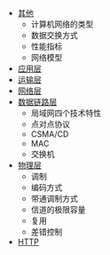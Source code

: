 * [其他](others.md)
    - 计算机网络的类型
    - 数据交换方式
    - 性能指标
    - 网络模型
* [应用层](application.md)
* [运输层](transport.md)
* [网络层](network.md)
* [数据链路层](datalink.md)
    - 局域网四个技术特性
    - 点对点协议
    - CSMA/CD
    - MAC
    - 交换机
* [物理层](physical.md)
    - 调制
    - 编码方式
    - 带通调制方式
    - 信道的极限容量
    - 复用
    - 差错控制
* [HTTP](http.md)